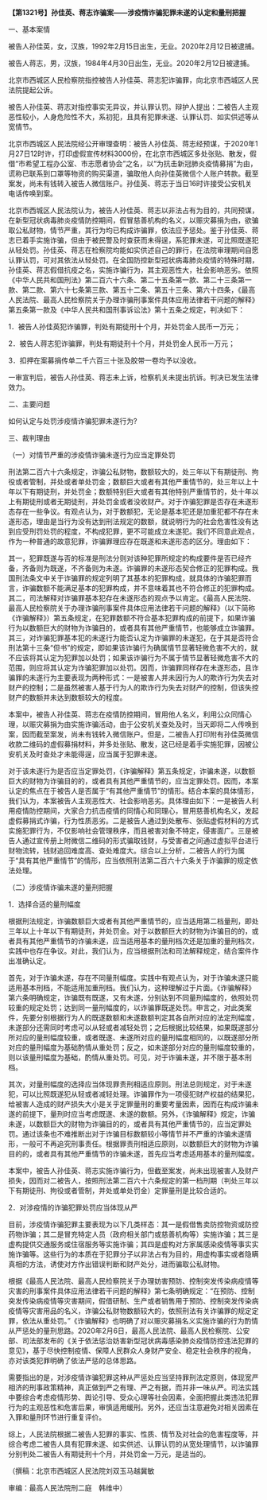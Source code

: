 **【第1321号】孙佳英、蒋志诈骗案——涉疫情诈骗犯罪未遂的认定和量刑把握**

一、基本案情

被告人孙佳英，女，汉族，1992年2月15日出生，无业。2020年2月12日被逮捕。

被告人蒋志，男，汉族，1984年4月30日出生，无业。2020年2月12日被逮捕。

北京市西城区人民检察院指控被告人孙佳英、蒋志犯诈骗罪，向北京市西城区人民法院提起公诉。

被告人孙佳英、蒋志对指控事实无异议，并认罪认罚。辩护人提出：二被告人主观恶性较小，人身危险性不大，系初犯，且具有犯罪未遂、认罪认罚、如实供述等从宽情节。

北京市西城区人民法院经公开审理查明：被告人孙佳英、蒋志经预谋，于2020年1月27日12时许，打印虚假宣传材料3000份，在北京市西城区多处张贴、散发，假借“市希望工程办公室、市志愿者协会”之名，以“为抗击新冠肺炎疫情募捐”为由，谎称已联系到口罩等物资的购买渠道，骗取他人向孙佳英微信个人账户转款。截至案发，尚未有钱转入被告人微信账户。孙佳英、蒋志于当日16时许接受公安机关电话传唤到案。

北京市西城区人民法院认为，被告人孙佳英、蒋志以非法占有为目的，共同预谋，在新型冠状病毒肺炎疫情防控期间，假冒慈善机构的名义，以赈灾募捐为由，欲骗取公私财物，情节严重，其行为均已构成诈骗罪，依法应予惩处。鉴于孙佳英、蒋志已着手实施诈骗，但由于被民警及时查获而未得逞，系犯罪未遂，可比照既遂犯从轻处罚。孙佳英、蒋志在检察院均能如实供述自己的罪行，在法院审理期间自愿认罪认罚，可对其依法从轻处罚。在全国防控新型冠状病毒肺炎疫情的特殊时期，孙佳英、蒋志假借抗疫之名，实施诈骗行为，其主观恶性大，社会影响恶劣。依照《中华人民共和国刑法》第二百六十六条、第二十五条第一款、第二十三条第一款、第二款、第六十七条第三款、第五十二条、第五十三条、第六十四条，《最高人民法院、最高人民检察院关于办理诈骗刑事案件具体应用法律若干问题的解释》第五条第一款及《中华人民共和国刑事诉讼法》第十五条之规定，判决如下：

1．被告人孙佳英犯诈骗罪，判处有期徒刑十个月，并处罚金人民币一万元；

2．被告人蒋志犯诈骗罪，判处有期徒刑十个月，并处罚金人民币一万元；

3．扣押在案募捐传单二千六百三十张及胶带一卷均予以没收。

一审宣判后，被告人孙佳英、蒋志未上诉，检察机关未提出抗诉。判决已发生法律效力。

二、主要问题

如何认定与处罚涉疫情诈骗犯罪未遂行为?

三、裁判理由

（一）对情节严重的涉疫情诈骗未遂行为应当定罪处罚

刑法第二百六十六条规定，诈骗公私财物，数额较大的，处三年以下有期徒刑、拘役或者管制，并处或者单处罚金；数额巨大或者有其他严重情节的，处三年以上十年以下有期徒刑，并处罚金；数额特别巨大或者有其他特别严重情节的，处十年以上有期徒刑或者无期徒刑，并处罚金或者没收财产。对于诈骗犯罪是否存在未遂形态存在一些争议。有观点认为，对于数额犯，无论是基本犯还是加重犯都不存在未遂形态，理由是当行为没有达到刑法规定的数额，就说明行为的社会危害性没有达到应受刑罚处罚的程度，不构成犯罪，更不可能成立未遂犯。我们不同意此观点，作为一种普通的故意犯罪，诈骗罪理应存在既遂和未遂形态的区分。理由如下：

其一，犯罪既遂与否的标准是刑法分则对该种犯罪所规定的构成要件是否已经齐备，齐备则为既遂，不齐备则为未遂。诈骗罪的未遂形态契合修正的犯罪构成。我国刑法条文中关于诈骗罪的规定列明了其基本的犯罪构成，就具体的诈骗犯罪而言，诈骗数额不能满足基本的犯罪构成，并不意味着其也不符合修正的犯罪构成。其二，司法解释对诈骗罪基本犯存在未遂形态的观点予以肯定。《最高人民法院、最高人民检察院关于办理诈骗刑事案件具体应用法律若干问题的解释》（以下简称《诈骗解释》）第五条规定，在犯罪数额不符合基本犯罪构成的前提下，如果诈骗行为以数额巨大的财物为诈骗目的，或者具有其他严重情节，也能够成立诈骗罪。其三，对诈骗犯罪基本犯的未遂行为能否认定为诈骗罪的未遂犯，在于其是否符合刑法第十三条“但书”的规定，即如果该诈骗行为确属情节显著轻微危害不大的，就不应该将其认定为犯罪加以处罚；如果该诈骗行为不属于情节显著轻微危害不大的范围，则应将其认定为诈骗犯罪加以处罚。因而，诈骗罪同样存在未遂形态，且诈骗罪的未遂行为主要表现为两种形式：一是被害人并未因行为人的欺诈行为失去对财产的控制；二是虽然被害人基于行为人的欺诈行为失去对财产的控制，但该失控财产的数额并未达到数额较大的程度。

本案中，被告人孙佳英、蒋志在疫情防控期间，冒用他人名义，利用公众同情心理，以赈灾募捐为由实施诈骗活动，由于公安机关查处及时，当天即将二人传唤到案，因而截至案发，尚未有钱转入微信账户。但是，二被告人打印附有孙佳英微信收款二维码的虚假募捐材料，并多处张贴、散发，这已经是着手实施犯罪，因被公安机关及时查处才未能得逞，应当属于犯罪未遂。

对于该未遂行为是否应当定罪处罚，《诈骗解释》第五条规定，诈骗未遂，以数额巨大的财物为诈骗目的的，或者具有其他严重情节的，应当定罪处罚。因而，本案认定的焦点在于被告人是否属于“有其他严重情节”的情形。结合本案的具体情形，我们认为，本案被告人主观恶性大、社会影响恶劣。具体理由如下：一是被告人利用疫情防控期间，大家合力抗击疫情的同情心和同理心，冒用慈善机构名义，发起虚假募捐式诈骗，行为性质恶劣。二是被告人通过到处散布、张贴虚假材料的方式实施犯罪行为，不仅影响社会管理秩序，而且被害对象不特定，侵害面广。三是被告人通过宣传册上附微信二维码的形式骗取钱财，与受害者之间通过虚拟平台进行财物流转，钱财追回难度高、查处难度大。综合以上分析，二被告人的行为属于“具有其他严重情节”的情形，应当依照刑法第二百六十六条关于诈骗罪的规定依法处理。

（二）涉疫情诈骗未遂的量刑把握

1．选择合适的量刑幅度

根据刑法规定，诈骗数额巨大或者有其他严重情节的，应当适用第二档量刑，即处三年以上十年以下有期徒刑，并处罚金。对于以数额巨大的财物为诈骗目的的，或者具有其他严重情节的诈骗未遂，应当适用基本的量刑档次还是加重的量刑档次，实践中也存在争议。对此，我们认为，应当根据刑法和司法解释规定，结合案件作出准确认定。

首先，对于诈骗未遂，存在不同量刑幅度。实践中有观点认为，对于诈骗未遂只能适用基本刑档，不能适用加重刑档。我们认为，这种理解过于片面。《诈骗解释》第六条明确规定，诈骗既有既遂，又有未遂，分别达到不同量刑幅度的，依照处罚较重的规定处罚；达到同一量刑幅度的，以诈骗罪既遂处罚。申言之，对此类案件，先要分别根据行为人的既遂数额和未遂数额判定其各自所对应的法定刑幅度，未遂部分还需同时考虑可以从轻或者减轻处罚；之后根据比较结果，如果既遂部分所对应的量刑幅度较重，或者既遂、未遂所对应的量刑幅度相同的，以既遂部分所对应的量刑幅度为基础酌情从重处罚；反之，如未遂部分对应的量刑幅度较重的，则以该量刑幅度为基础，酌情从重处罚。可见，对于诈骗未遂，并不限于基本刑档。

其次，对量刑幅度的选择应当体现罪责刑相适应原则。刑法总则规定，对于未遂犯，可以比照既遂犯从轻或者减轻处理。诈骗罪作为一项侵犯财产权益的结果犯，给被害人造成的财产损失大小是关乎定罪量刑的重要考量因素，因而在构成诈骗未遂的前提下，量刑时应当考虑既遂、未遂的数额。另外，《诈骗解释》规定，诈骗未遂，以数额巨大的财物为诈骗目的的，或者具有其他严重情节的，应当定罪处罚。通过该条也不难推断出对于诈骗目标数额较小等情节并不严重的诈骗未遂情形，一般可不再追究刑事责任。根据罪责刑相适应原则，以数额巨大的财物为诈骗目的的，或者具有其他严重情节的诈骗未遂，首先应当考虑适用基本的量刑幅度。

本案中，被告人孙佳英、蒋志实施诈骗行为，但截至案发，尚未出现被害人及财产损失，因而对二被告人，按照刑法第二百六十六条规定的第一档刑期（判处三年以下有期徒刑、拘役或者管制，并处或单处罚金）定罪量刑是比较合适的。

2．对涉疫情的诈骗犯罪处罚应当体现从严

目前，涉疫情诈骗犯罪主要表现为以下几类样态：其一是假借售卖防控物资或防控药物诈骗；其二是冒充特定人员（政府相关部门或慈善机构等）实施诈骗；其三是虚构提供交通服务或住宿服务等实施诈骗；其四是虚构对方家属感染疫情等事实实施诈骗等。这些行为的本质在于犯罪分子以非法占有为目的，用虚构事实或者隐瞒真相的方法，诱使对方作出错误判断和财产处分，进而骗取公私财物。

根据《最高人民法院、最高人民检察院关于办理妨害预防、控制突发传染病疫情等灾害的刑事案件具体应用法律若干问题的解释》第七条明确规定：“在预防、控制突发传染病疫情等灾害期间，假借研制、生产或者销售用于预防、控制突发传染病疫情等灾害用品的名义，诈骗公私财物数额较大的，依照刑法有关诈骗罪的规定定罪，依法从重处罚。”《诈骗解释》也明确了对以赈灾募捐名义实施诈骗的行为酌情从严惩处的量刑思路。2020年2月6日，最高人民法院、最高人民检察院、公安部、司法部发布的《关于依法惩治妨害新型冠状病毒感染肺炎疫情防控违法犯罪的意见》，基于尽快控制疫情、保障人民群众人身财产安全、稳定社会秩序的视角，亦对该类犯罪明确了依法严惩的总体思路。

需要指出的是，对涉疫情诈骗犯罪这种从严惩处应当坚持罪刑法定原则，体现宽严相济的刑事政策精神，真正做到严之有理、严之有据，而并非一味从严。司法实践中要综合考虑疫情形势、舆论引导、受众心理等社会因素，全面把握此类违法犯罪行为的主观恶性和危害后果，审慎适用缓刑。另外，还应当注意避免对相关因素在入罪和量刑环节进行重复评价。

综上，人民法院根据二被告人犯罪的事实、性质、情节及对社会的危害程度等，并综合考虑二被告人具有犯罪未遂、如实供述、认罪认罚的从宽处理情节，以诈骗罪分别判处二被告人有期徒刑十个月，并处罚金一万元，是适当的。

（撰稿：北京市西城区人民法院刘双玉马越冀敏

审编：最高人民法院刑二庭　韩维中）